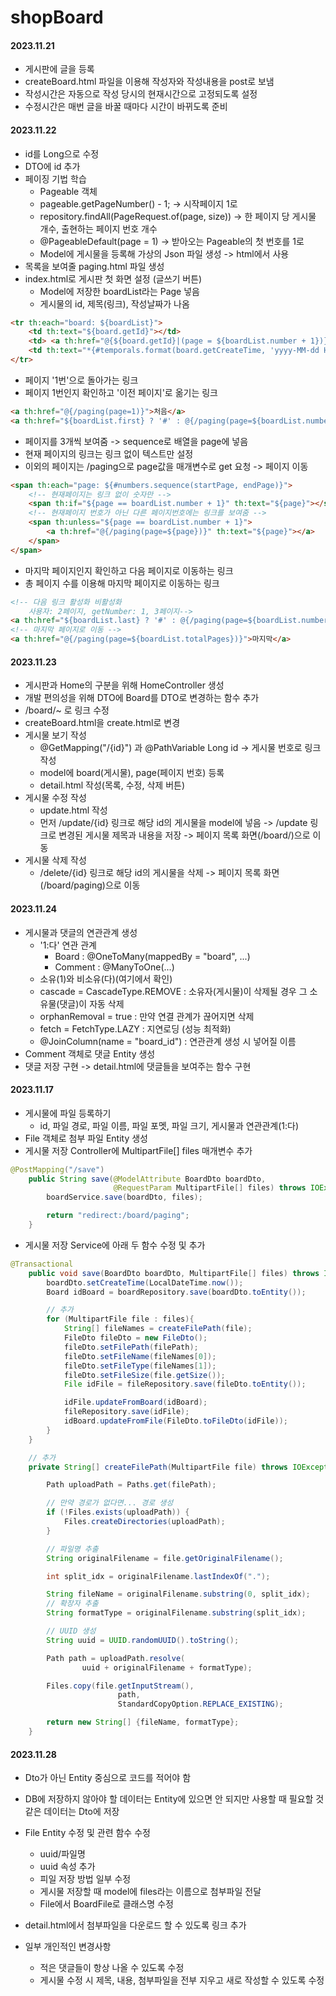 # shopBoard

#### 2023.11.21
- 게시판에 글을 등록
- createBoard.html 파일을 이용해 작성자와 작성내용을 post로 보냄
- 작성시간은 자동으로 작성 당시의 현재시간으로 고정되도록 설정
- 수정시간은 매번 글을 바꿀 때마다 시간이 바뀌도록 준비

#### 2023.11.22
- id를 Long으로 수정
- DTO에 id 추가
- 페이징 기법 학습
    - Pageable 객체
    - pageable.getPageNumber() - 1; -> 시작페이지 1로
    - repository.findAll(PageRequest.of(page, size)) -> 한 페이지 당 게시물 개수, 출현하는 페이지 번호 개수
    - @PageableDefault(page = 1) -> 받아오는 Pageable의 첫 번호를 1로
    - Model에 게시물을 등록해 가상의 Json 파일 생성 -> html에서 사용
- 목록을 보여줄 paging.html 파일 생성
- index.html로 게시판 첫 화면 설정 (글쓰기 버튼)
  - Model에 저장한 boardList라는 Page 넣음
  - 게시물의 id, 제목(링크), 작성날짜가 나옴
```html
<tr th:each="board: ${boardList}">
    <td th:text="${board.getId}"></td>
    <td> <a th:href="@{${board.getId}|(page = ${boardList.number + 1})}" th:text="${board.getTitle}"></a></td>
    <td th:text="*{#temporals.format(board.getCreateTime, 'yyyy-MM-dd HH:mm:ss')}"></td>
</tr>
```
  - 페이지 '1번'으로 돌아가는 링크
  - 페이지 1번인지 확인하고 '이전 페이지'로 옮기는 링크
```html
<a th:href="@{/paging(page=1)}">처음</a>
<a th:href="${boardList.first} ? '#' : @{/paging(page=${boardList.number})}">이전</a>
```
  - 페이지를 3개씩 보여줌 -> sequence로 배열을 page에 넣음
  - 현재 페이지의 링크는 링크 없이 텍스트만 설정
  - 이외의 페이지는 /paging으로 page값을 매개변수로 get 요청 -> 페이지 이동
```html
<span th:each="page: ${#numbers.sequence(startPage, endPage)}">
    <!-- 현재페이지는 링크 없이 숫자만 -->
    <span th:if="${page == boardList.number + 1}" th:text="${page}"></span>
    <!-- 현재페이지 번호가 아닌 다른 페이지번호에는 링크를 보여줌 -->
    <span th:unless="${page == boardList.number + 1}">
        <a th:href="@{/paging(page=${page})}" th:text="${page}"></a>
    </span>
</span>
```
  - 마지막 페이지인지 확인하고 다음 페이지로 이동하는 링크
  - 총 페이지 수를 이용해 마지막 페이지로 이동하는 링크
```html
<!-- 다음 링크 활성화 비활성화
    사용자: 2페이지, getNumber: 1, 3페이지-->
<a th:href="${boardList.last} ? '#' : @{/paging(page=${boardList.number + 2})}">다음</a>
<!-- 마지막 페이지로 이동 -->
<a th:href="@{/paging(page=${boardList.totalPages})}">마지막</a>
```

#### 2023.11.23
- 게시판과 Home의 구분을 위해 HomeController 생성
- 개발 편의성을 위해 DTO에 Board를 DTO로 변경하는 함수 추가
- /board/~ 로 링크 수정
- createBoard.html을 create.html로 변경
- 게시물 보기 작성
  - @GetMapping("/{id}") 과 @PathVariable Long id -> 게시물 번호로 링크 작성
  - model에 board(게시물), page(페이지 번호) 등록
  - detail.html 작성(목록, 수정, 삭제 버튼)
- 게시물 수정 작성
  - update.html 작성
  - 먼저 /update/{id} 링크로 해당 id의 게시물을 model에 넣음 -> /update 링크로 변경된 게시물 제목과 내용을 저장 -> 페이지 목록 화면(/board/)으로 이동
- 게시물 삭제 작성
  - /delete/{id} 링크로 해당 id의 게시물을 삭제 -> 페이지 목록 화면(/board/paging)으로 이동

#### 2023.11.24
- 게시물과 댓글의 연관관계 생성
  - '1:다' 연관 관계
    - Board : @OneToMany(mappedBy = "board", ...)
    - Comment : @ManyToOne(...)
  - 소유(1)와 비소유(다)(여기에서 확인)
  - cascade = CascadeType.REMOVE : 소유자(게시물)이 삭제될 경우 그 소유물(댓글)이 자동 삭제
  - orphanRemoval = true : 만약 연결 관계가 끊어지면 삭제
  - fetch = FetchType.LAZY : 지연로딩 (성능 최적화)
  - @JoinColumn(name = "board_id") : 연관관계 생성 시 넣어질 이름
- Comment 객체로 댓글 Entity 생성
- 댓글 저장 구현 -> detail.html에 댓글들을 보여주는 함수 구현

#### 2023.11.17
- 게시물에 파일 등록하기
  - id, 파일 경로, 파일 이름, 파일 포멧, 파일 크기, 게시물과 연관관계(1:다)
- File 객체로 첨부 파일 Entity 생성
- 게시물 저장 Controller에 MultipartFile[] files 매개변수 추가
```java
@PostMapping("/save")
    public String save(@ModelAttribute BoardDto boardDto,
                       @RequestParam MultipartFile[] files) throws IOException {
        boardService.save(boardDto, files);

        return "redirect:/board/paging";
    }
```
- 게시물 저장 Service에 아래 두 함수 수정 및 추가
```java
@Transactional
    public void save(BoardDto boardDto, MultipartFile[] files) throws IOException{
        boardDto.setCreateTime(LocalDateTime.now());
        Board idBoard = boardRepository.save(boardDto.toEntity());

        // 추가
        for (MultipartFile file : files){
            String[] fileNames = createFilePath(file);
            FileDto fileDto = new FileDto();
            fileDto.setFilePath(filePath);
            fileDto.setFileName(fileNames[0]);
            fileDto.setFileType(fileNames[1]);
            fileDto.setFileSize(file.getSize());
            File idFile = fileRepository.save(fileDto.toEntity());

            idFile.updateFromBoard(idBoard);
            fileRepository.save(idFile);
            idBoard.updateFromFile(FileDto.toFileDto(idFile));
        }
    }
```
```java
    // 추가
    private String[] createFilePath(MultipartFile file) throws IOException {

        Path uploadPath = Paths.get(filePath);

        // 만약 경로가 없다면... 경로 생성
        if (!Files.exists(uploadPath)) {
            Files.createDirectories(uploadPath);
        }

        // 파일명 추출
        String originalFilename = file.getOriginalFilename();

        int split_idx = originalFilename.lastIndexOf(".");

        String fileName = originalFilename.substring(0, split_idx);
        // 확장자 추출
        String formatType = originalFilename.substring(split_idx);

        // UUID 생성
        String uuid = UUID.randomUUID().toString();

        Path path = uploadPath.resolve(
                uuid + originalFilename + formatType);

        Files.copy(file.getInputStream(),
                        path,
                        StandardCopyOption.REPLACE_EXISTING);

        return new String[] {fileName, formatType};
    }
```

#### 2023.11.28
- Dto가 아닌 Entity 중심으로 코드를 적어야 함
- DB에 저장하지 않아야 할 데이터는 Entity에 있으면 안 되지만 사용할 때 필요할 것 같은 데이터는 Dto에 저장
- File Entity 수정 및 관련 함수 수정
  - uuid/파일명
  - uuid 속성 추가
  - 피일 저장 방법 일부 수정
  - 게시물 저장할 때 model에 files라는 이름으로 첨부파일 전달
  - File에서 BoardFile로 클래스명 수정
- detail.html에서 첨부파일을 다운로드 할 수 있도록 링크 추가

- 일부 개인적인 변경사항
  - 적은 댓글들이 항상 나올 수 있도록 수정
  - 게시물 수정 시 제목, 내용, 첨부파일을 전부 지우고 새로 작성할 수 있도록 수정
